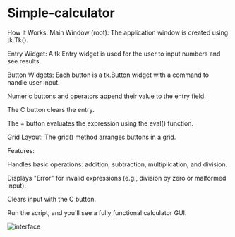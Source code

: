 # Simple-calculator
How it Works:
Main Window (root): The application window is created using tk.Tk().

Entry Widget: A tk.Entry widget is used for the user to input numbers and see results.

Button Widgets: Each button is a tk.Button widget with a command to handle user input.

Numeric buttons and operators append their value to the entry field.

The C button clears the entry.

The = button evaluates the expression using the eval() function.

Grid Layout: The grid() method arranges buttons in a grid.


Features:

Handles basic operations: addition, subtraction, multiplication, and division.

Displays "Error" for invalid expressions (e.g., division by zero or malformed input).

Clears input with the C button.

Run the script, and you'll see a fully functional calculator GUI.

![interface](https://github.com/user-attachments/assets/d1a51ee9-a467-4d6d-935d-9319e9382ff3)
